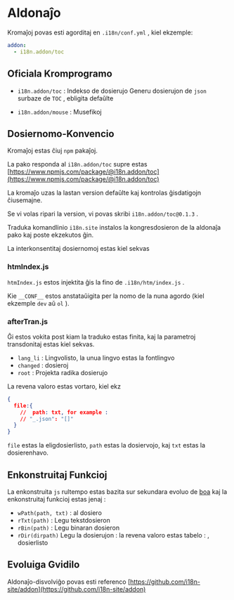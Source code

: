 # Aldonaĵo

Kromaĵoj povas esti agorditaj en `.i18n/conf.yml` , kiel ekzemple:

```yml
addon:
  - i18n.addon/toc
```

## Oficiala Kromprogramo

* `i18n.addon/toc` : Indekso de dosierujo
  Generu dosierujon de `json` surbaze de `TOC` , ebligita defaŭlte

* `i18n.addon/mouse` : Musefikoj

## Dosiernomo-Konvencio

Kromaĵoj estas ĉiuj `npm` pakaĵoj.

La pako responda al `i18n.addon/toc` supre estas [https://www.npmjs.com/package/@i18n.addon/toc](https://www.npmjs.com/package/@i18n.addon/toc)

La kromaĵo uzas la lastan version defaŭlte kaj kontrolas ĝisdatigojn ĉiusemajne.

Se vi volas ripari la version, vi povas skribi `i18n.addon/toc@0.1.3` .

Traduka komandlinio `i18n.site` instalos la kongresdosieron de la aldonaĵa pako kaj poste ekzekutos ĝin.

La interkonsentitaj dosiernomoj estas kiel sekvas

### htmIndex.js

`htmIndex.js` estos injektita ĝis la fino de `.i18n/htm/index.js` .

Kie `__CONF__` estos anstataŭigita per la nomo de la nuna agordo (kiel ekzemple `dev` aŭ `ol` ).

### afterTran.js

Ĝi estos vokita post kiam la traduko estas finita, kaj la parametroj transdonitaj estas kiel sekvas.

* `lang_li` : Lingvolisto, la unua lingvo estas la fontlingvo
* `changed` : dosieroj
* `root` : Projekta radika dosierujo

La revena valoro estas vortaro, kiel ekz

```json
{
  file:{
    //  path: txt, for example :
    // "_.json": "[]"
  }
}
```

`file` estas la eligdosierlisto, `path` estas la dosiervojo, kaj `txt` estas la dosierenhavo.

## Enkonstruitaj Funkcioj

La enkonstruita `js` rultempo estas bazita sur sekundara evoluo de [boa](https://github.com/boa-dev/boa) kaj la enkonstruitaj funkcioj estas jenaj :

* `wPath(path, txt)` : al dosiero
* `rTxt(path)` : Legu tekstdosieron
* `rBin(path)` : Legu binaran dosieron
* `rDir(dirpath)` Legu la dosierujon : la revena valoro estas tabelo : , dosierlisto

## Evoluiga Gvidilo

Aldonaĵo-disvolviĝo povas esti referenco [https://github.com/i18n-site/addon](https://github.com/i18n-site/addon)
